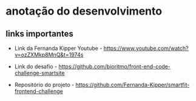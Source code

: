 # anotação do desenvolvimento

## links importantes

- Link da Fernanda Kipper Youtube - <https://www.youtube.com/watch?v=ozZXMkp8MnQ&t=1974s>

- Link do desafio - <https://github.com/bioritmo/front-end-code-challenge-smartsite>

- Repositório do projeto - <https://github.com/Fernanda-Kipper/smartfit-frontend-challenge>
